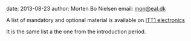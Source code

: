 date: 2013-08-23
author: Morten Bo Nielsen
email: mon@eal.dk

A list of mandatory and optional material is available on [ITT1 electronics](http://fronter.com/eal/links/files.phtml/1159755052$845595678$/Plans/Literature+list+1.semE2013.pdf)

It is the same list a the one from the introduction period.

